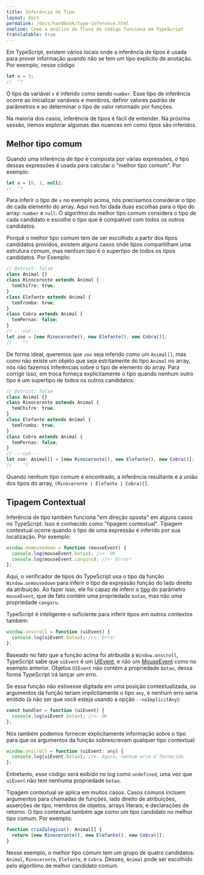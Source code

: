 ```yaml
---
title: Inferência de Tipo
layout: docs
permalink: /docs/handbook/type-inference.html
oneline: Como a analise do fluxo de código funciona em TypeScript
translatable: true
---
```


Em TypeScript, existem vários locais onde a inferência de tipos é usada para prover informação quando não se tem um tipo explícito de anotação. Por exemplo, nesse código

```ts twoslash
let x = 3;
//  ^?
```

O tipo da variável `x` é inferido como sendo `number`.
Esse tipo de inferência ocorre ao inicializar variáveis e membros, definir valores padrão de parâmetros e ao determinar o tipo de valor retornado por funções. 

Na maioria dos casos, inferência de tipos é fácil de entender.
Na próxima sessão, iremos explorar algumas das nuances em como tipos são inferidos.

## Melhor tipo comum

Quando uma inferência de tipo é composta por várias expressões, o tipo dessas expressões é usada para calcular o "melhor tipo comum". Por exemplo:

```ts twoslash
let x = [0, 1, null];
//  ^?
```

Para inferir o tipo de `x` no exemplo acima, nós precisamos considerar o tipo de cada elemento do array. 
Aqui nos foi dada duas escolhas para o tipo do array: `number` e `null`.
O algoritmo do melhor tipo comum considera o tipo de cada candidato e escolhe o tipo que é compatível com todos os outros candidatos.

Porquê o melhor tipo comum tem de ser escolhido a partir dos tipos candidatos providos, existem alguns casos onde tipos compartilham uma estrutura comum, mas nenhum tipo é o supertipo de todos os tipos candidatos. Por Exemplo:

```ts twoslash
// @strict: false
class Animal {}
class Rinoceronte extends Animal {
  temChifre: true;
}
class Elefante extends Animal {
  temTromba: true;
}
class Cobra extends Animal {
  temPernas: false;
}
// ---cut---
let zoo = [new Rinoceronte(), new Elefante(), new Cobra()];
//    ^?
```

De forma ideal, queremos que `zoo` seja inferido como um `Animal[]`, mas como não existe um objeto que seja estritamente do tipo `Animal` no array, nós não fazemos inferências sobre o tipo de elemento do array.
Para corrigir isso, em troca forneça explicitamente o tipo quando nenhum outro tipo é um supertipo de todos os outros candidatos:

```ts twoslash
// @strict: false
class Animal {}
class Rinoceronte extends Animal {
  temChifre: true;
}
class Elefante extends Animal {
  temTromba: true;
}
class Cobra extends Animal {
  temPernas: false;
}
// ---cut---
let zoo: Animal[] = [new Rinoceronte(), new Elefante(), new Cobra()];
//    ^?
```

Quando nenhum tipo comum é encontrado, a inferência resultante é a união dos tipos do array, `(Rinoceronte | Elefante | Cobra)[]`.

## Tipagem Contextual

Inferência de tipo também funciona "em direção oposta" em alguns casos no TypeScript.
Isso é conhecido como "tipagem contextual". Tipagem contextual ocorre quando o tipo de uma expressão é inferido por sua localização. Por exemplo:

```ts
window.onmousedown = function (mouseEvent) {
  console.log(mouseEvent.botao); //<- OK
  console.log(mouseEvent.canguru); //<- Error!
};
```

Aqui, o verificador de tipos do TypeScript usa o tipo da função `Window.onmousedown` para inferir o tipo da expressão função do lado direito da atribuição.
Ao fazer isso, ele foi capaz de inferir o [tipo](https://developer.mozilla.org/docs/Web/API/MouseEvent) do parâmetro `mouseEvent`, que de fato contém uma propriedade `botao`, mas não uma propriedade `canguru`.

TypeScript é inteligente o suficiente para inferir tipos em outros contextos também:

```ts
window.onscroll = function (uiEvent) {
  console.log(uiEvent.botao); //<- Erro!
};
```

Baseado no fato que a função acima foi atribuida a `Window.onscroll`, TypeScript sabe que `uiEvent` é um [UIEvent](https://developer.mozilla.org/docs/Web/API/UIEvent), e não um [MouseEvent](https://developer.mozilla.org/docs/Web/API/MouseEvent) como no exemplo anterior. Objetos `UIEvent` não contém a propriedade `botao`, dessa forma TypeScript irá lançar um erro.

Se essa função não estivesse digitada em uma posição contextualizada, os argumentos da função teriam implicitamente o tipo `any`, e nenhum erro seria emitido (a não ser que você esteja usando a opção `--noImplicitAny`):

```ts
const handler = function (uiEvent) {
  console.log(uiEvent.botao); //<- OK
};
```

Nós também podemos fornecer explicitamente informação sobre o tipo para que os argumentos da função sobrescrevam qualquer tipo contextual:

```ts
window.onscroll = function (uiEvent: any) {
  console.log(uiEvent.botao); //<- Agora, nenhum erro é fornecido
};
```

Entretanto, esse código será exibido no log como `undefined`, uma vez que `uiEvent` não tem nenhuma propriedade `botao`.

Tipagem contextual se aplica em muitos casos.
Casos comuns incluem argumentos para chamadas de funções, lado direito de atribuições, asserções de tipo, membros de objetos, arrays literais, e declarações de retorno.
O tipo contextual também age como um tipo candidato no melhor tipo comum. Por exemplo: 

```ts
function criaZologico(): Animal[] {
  return [new Rinoceronte(), new Elefante(), new Cobra()];
}
```

Nesse exemplo, o melhor tipo comum tem um grupo de quatro candidatos: `Animal`, `Rinoceronte`, `Elefante`, e `Cobra`.
Desses, `Animal` pode ser escolhido pelo algorítimo de melhor candidato comum.
